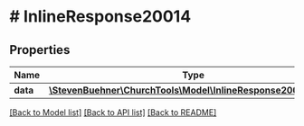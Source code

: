 # # InlineResponse20014

## Properties

Name | Type | Description | Notes
------------ | ------------- | ------------- | -------------
**data** | [**\StevenBuehner\ChurchTools\Model\InlineResponse20014Data[]**](InlineResponse20014Data.md) |  | [optional]

[[Back to Model list]](../../README.md#models) [[Back to API list]](../../README.md#endpoints) [[Back to README]](../../README.md)
